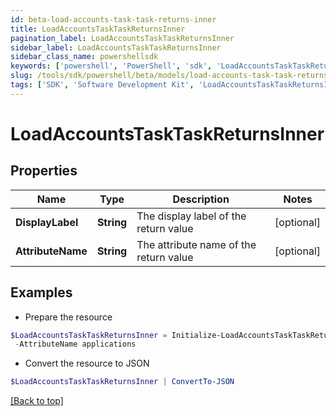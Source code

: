 ```yaml
---
id: beta-load-accounts-task-task-returns-inner
title: LoadAccountsTaskTaskReturnsInner
pagination_label: LoadAccountsTaskTaskReturnsInner
sidebar_label: LoadAccountsTaskTaskReturnsInner
sidebar_class_name: powershellsdk
keywords: ['powershell', 'PowerShell', 'sdk', 'LoadAccountsTaskTaskReturnsInner', 'BetaLoadAccountsTaskTaskReturnsInner'] 
slug: /tools/sdk/powershell/beta/models/load-accounts-task-task-returns-inner
tags: ['SDK', 'Software Development Kit', 'LoadAccountsTaskTaskReturnsInner', 'BetaLoadAccountsTaskTaskReturnsInner']
---
```



# LoadAccountsTaskTaskReturnsInner

## Properties

Name | Type | Description | Notes
------------ | ------------- | ------------- | -------------
**DisplayLabel** | **String** | The display label of the return value | [optional] 
**AttributeName** | **String** | The attribute name of the return value | [optional] 

## Examples

- Prepare the resource
```powershell
$LoadAccountsTaskTaskReturnsInner = Initialize-LoadAccountsTaskTaskReturnsInner  -DisplayLabel TASK_OUT_ACCOUNT_AGGREGATION_APPLICATIONS `
 -AttributeName applications
```

- Convert the resource to JSON
```powershell
$LoadAccountsTaskTaskReturnsInner | ConvertTo-JSON
```


[[Back to top]](#) 

